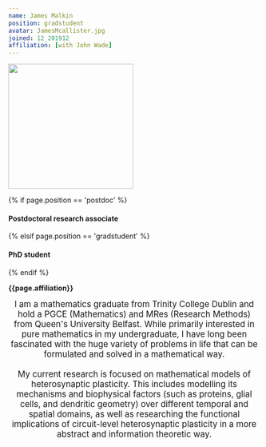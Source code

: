 ```yaml
---
name: James Malkin
position: gradstudent
avatar: JamesMcallister.jpg
joined: 12_201912
affiliation: [with John Wade]
---
```


<img width="250" src="{{site.baseurl}}/images/people/{{page.avatar}}" data-action="zoom">

 {% if page.position == 'postdoc' %}
<h4>Postdoctoral research associate</h4>
 {% elsif page.position == 'gradstudent' %}
<h4>PhD student</h4>
 {% endif %}

<b>{{page.affiliation}}</b>

<header class="masthead text-justify" style="font-size:120%">
I am a mathematics graduate from Trinity College Dublin and hold a PGCE (Mathematics) and MRes (Research Methods) from Queen's University Belfast. While primarily interested in pure mathematics in my undergraduate, I have long been fascinated with the huge variety of problems in life that can be formulated and solved in a mathematical way.
<br><br>
My current research is focused on mathematical models of heterosynaptic plasticity. This includes modelling its mechanisms and biophysical factors (such as proteins, glial cells, and dendritic geometry) over different temporal and spatial domains, as well as researching the functional implications of circuit-level heterosynaptic plasticity in a more abstract and information theoretic way.

</header>
